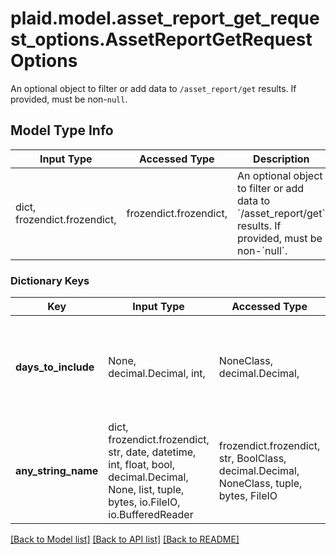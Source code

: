 # plaid.model.asset_report_get_request_options.AssetReportGetRequestOptions

An optional object to filter or add data to `/asset_report/get` results. If provided, must be non-`null`.

## Model Type Info
Input Type | Accessed Type | Description | Notes
------------ | ------------- | ------------- | -------------
dict, frozendict.frozendict,  | frozendict.frozendict,  | An optional object to filter or add data to &#x60;/asset_report/get&#x60; results. If provided, must be non-&#x60;null&#x60;. | 

### Dictionary Keys
Key | Input Type | Accessed Type | Description | Notes
------------ | ------------- | ------------- | ------------- | -------------
**days_to_include** | None, decimal.Decimal, int,  | NoneClass, decimal.Decimal,  | The maximum number of days of history to include in the Asset Report. | [optional] 
**any_string_name** | dict, frozendict.frozendict, str, date, datetime, int, float, bool, decimal.Decimal, None, list, tuple, bytes, io.FileIO, io.BufferedReader | frozendict.frozendict, str, BoolClass, decimal.Decimal, NoneClass, tuple, bytes, FileIO | any string name can be used but the value must be the correct type | [optional]

[[Back to Model list]](../../README.md#documentation-for-models) [[Back to API list]](../../README.md#documentation-for-api-endpoints) [[Back to README]](../../README.md)

